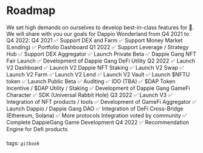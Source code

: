# Roadmap



We set high demands on ourselves to develop best-in-class features for 🐰. We will share with you our goals for Dappio Wonderland from Q4 2021 to Q4 2022:
Q4 2021
✅ Support DEX and Farm 
✅ Support Money Market (Lending) 
✅ Portfolio Dashboard
Q1 2022
✅ Support Leverage / Strategy Hub
✅ Support DEX Aggregator 
✅ Launch Private Beta 
✅ Dappie Gang NFT Fair Launch 
✅ Development of Dappie Gang DeFi Utility
Q2 2022
✅ Launch V2 Dashboard
✅ Launch V2 Dappie NFT Staking 
✅ Launch V2 Swap
✅ Launch V2 Farm
✅ Launch V2 Lend
✅ Launch V2 Vault
✅ Launch $NFTU token
✅ Launch Public Beta
✅ Auditing
✅ IDO (TBA) 
✅ $DAP Token Incentive / $DAP Utility / Staking 
✅ Development of Dappie Gang GameFi Character 
✅ SDK (Universal Rabbit Hole)
Q3 2022
✅ Launch V3
✅ Integration of NFT products / tools 
✅ Development of GameFi Aggregator 
✅ Launch Dappio / Dappie Gang DAO
✅ Integration of DeFi Cross-Bridge (Ethereum, Solana) 
✅ More protocols Integration voted by community 
✅ Complete DappieGang Game Development
Q4 2022
✅ Recommendation Engine for Defi products


###### tags: `gitbook`
